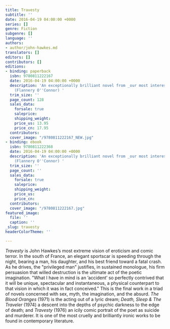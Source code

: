 ```yaml
---
title: Travesty
subtitle: ''
date: 2016-04-19 04:00:00 +0000
series: []
genre: Fiction
subgenre: []
language: ''
authors:
- author/john-hawkes.md
translators: []
editors: []
contributors: []
editions:
- binding: paperback
  isbn: 9780811222167
  date: 2016-04-19 04:00:00 +0000
  description: 'An exceptionally brilliant novel from _our most interesting writer_
    (Flannery O''Connor) '
  trim_size: ''
  page_count: 128
  sales_data:
    forsale: true
    saleprice: 
    shipping_weight: 
    price_us: 13.95
    price_cn: 17.95
  contributors: 
  cover_image: "/9780811222167_NEW.jpg"
- binding: ebook
  isbn: 9780811222368
  date: 2016-04-19 04:00:00 +0000
  description: 'An exceptionally brilliant novel from _our most interesting writer_
    (Flannery O''Connor) '
  trim_size: ''
  page_count: ''
  sales_data:
    forsale: true
    saleprice: 
    shipping_weight: 
    price_us: 
    price_cn: 
  contributors: 
  cover_image: "/9780811222167.jpg"
featured_image:
  file: ''
  caption: ''
_slug: travesty
headerColorTheme: ''

---
```

_Travesty_ is John Hawkes’s most extreme vision of eroticism and comic terror. In the south of France, an elegant sportscar is speeding through the night, bearing a man, his daughter, and his best friend toward a fatal crash. As he drives, the "privileged man" justifies, in sustained monologue, his firm persuasion that willed destruction is the ultimate act of the poetic imagination. "What I have in mind is an ’accident’ so perfectly contrived that it will be unique, spectacular and instantaneous, a physical counterpart to that vision in which it was in fact conceived." This is the final work in a triad of novels concerned with sex, myth, the imagination, and the absurd. _The Blood Oranges_ (1971) is the acting out of a lyric dream; _Death, Sleep & The Traveler_ (1974) a descent into the depths of psychic darkness to the edge of death; and _Travesty_ (1976) an icily comic portrait of the poet as suicide and murderer. It is one of the most cruelly and brilliantly ironic works to be found in contemporary literature.
